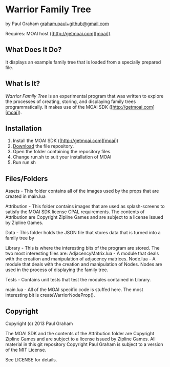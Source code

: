 # Warrior Family Tree #
by Paul Graham 
graham.paul+github@gmail.com

Requires: MOAI host ([http://getmoai.com][moai]).


## What Does It Do? ##

It displays an example family tree that is loaded from a specially prepared file.


## What Is It? ##

*Warrior Family Tree* is an experimental program that was written to explore the processes of creating, storing, and displaying family trees programmatically. It makes use of the MOAI SDK ([http://getmoai.com][moai]).


## Installation ##
 
 1. Install the MOAI SDK ([http://getmoai.com][moai])
 2. [Download][zip] the file repository.
 3. Open the folder containing the repository files.
 4. Change run.sh to suit your installation of MOAI
 5. Run run.sh

## Files/Folders ##

Assets - This folder contains all of the images used by the props that are created in main.lua

Attribution - This folder contains images that are used as splash-screens to satisfy the MOAI SDK license CPAL requirements. The contents of Attribution are Copyright Zipline Games and are subject to a license issued by Zipline Games.

Data - This folder holds the JSON file that stores data that is turned into a family tree by 

Library - This is where the interesting bits of the program are stored. The two most interesting files are:
 AdjacencyMatrix.lua - A module that deals with the creation and manipulation of adjacency matrices.
 Node.lua - A module that deals with the creation and manipulation of Nodes. Nodes are used in the process of displaying the family tree.

Tests - Contains unit tests that test the modules contained in Library.

main.lua - All of the MOAI specific code is stuffed here. The most interesting bit is createWarriorNodeProp().



## Copyright ##
Copyright (c) 2013 Paul Graham 

The MOAI SDK and the contents of the Attribution folder are Copyright Zipline Games and are subject to a license issued by Zipline Games. All material in this git repository Copyright Paul Graham is subject to a version of the MIT License.

See LICENSE for details.

[zip]: https://github.com/PaulWGraham/Warrior-Family-Tree/archive/master.zip
[moai]: http://getmoai.com
